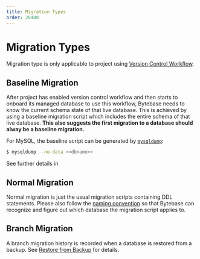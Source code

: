 ```yaml
---
title: Migration Types
order: 20400
---
```


# Migration Types

<hint-block type="info">

Migration type is only applicable to project using <a href="/docs/features/version-control">Version Control Workflow</a>.

</hint-block>

## Baseline Migration

After project has enabled version control workflow and then starts to onboard its managed database to use this workflow, Bytebase needs to know the current schema state of that live database. This is achieved by using a baseline migration script which includes the entire schema of that live database. **This also suggests the first migration to a database should alway be a baseline migration.**

For MySQL, the baseline script can be generated by [`mysqldump`](https://dev.mysql.com/doc/refman/8.0/en/mysqldump.html#option_mysqldump_no-data):

```bash
$ mysqldump --no-data <<dbname>>
```

See further details in

<doc-link-block url="/docs/use-bytebase/vcs-integration/create-the-first-baseline-migration" title="Create the first baseline migration"></doc-link-block>

## Normal Migration

Normal migration is just the usual migration scripts containing DDL statements. Please also follow the [naming convention](/docs/use-bytebase/vcs-integration/name-and-organize-schema-files) so that Bytebase can recognize and figure out which database the migration script applies to.

## Branch Migration

A branch migration history is recorded when a database is restored from a backup. See [Restore from Backup](/docs/use-bytebase/backup-restore-database/restore-from-backup#step-4-view-the-restored-database) for details.
